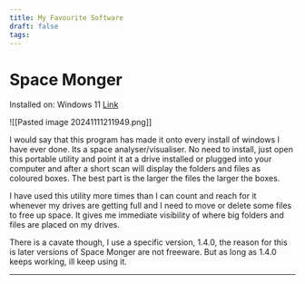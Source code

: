 ```yaml
---
title: My Favourite Software
draft: false
tags:
---
```

# Space Monger 
Installed on: Windows 11
[Link](https://www.portablefreeware.com/index.php?id=150)

![[Pasted image 20241111211949.png]]

I would say that this program has made it onto every install of windows I have ever done. Its a space analyser/visualiser. No need to install, just open this portable utility and point it at a drive installed or plugged into your computer and after a short scan will display the folders and files as coloured boxes. The best part is the larger the files the larger the boxes.

I have used this utility more times than I can count and reach for it whenever my drives are getting full and I need to move or delete some files to free up space. It gives me immediate visibility of where big folders and files are placed on my drives.

There is a cavate though, I use a specific version, 1.4.0, the reason for this is later versions of Space Monger are not freeware. But as long as 1.4.0 keeps working, ill keep using it.

---
